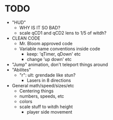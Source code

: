 # TODO
- "HUD"
    - WHY IS IT SO BAD?
    - scale qCD1 and qCD2 lens to 1/5 of witdh?
- CLEAN CODE
    - Mr. Bloom approved code
    - Variable name conventions inside code
        - keep: 'qTimer, qDown' etc
        - change 'up down' etc
- "Jump" animation, don't teleport things around
- "Abilites"
    - "r": ult: grendade like stun?
        - Lasers in 8 directions
- General math/speed/sizes/etc
    - Centering things
    - numbers, speeds, etc
    - colors
    - scale stuff to witdh height
        - player side movement
